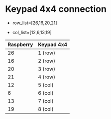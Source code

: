 # Keypad 4x4 connection

- row_list=[26,16,20,21]

- col_list=[12,6,13,19]

| Raspberry | Keypad 4x4 |
|-----------|------------|
| 26        | 1 (row)    |
| 16        | 2 (row)    |
| 20        | 3 (row)    |
| 21        | 4 (row)    |
| 12        | 5 (col)    |
| 6         | 6 (col)    |
| 13        | 7 (col)    |
| 19        | 8 (col)    |

